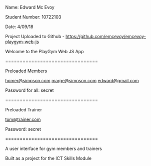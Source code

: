 Name: Edward Mc Evoy

Student Number: 10722103

Date: 4/09/18


Project Uploaded to Github - https://github.com/emcevoy/emcevoy-playgym-web-js


Welcome to the PlayGym Web JS App

================================

Preloaded Members

homer@simpson.com
marge@simpson.com
edward@gmail.com

Password for all: secret

================================

Preloaded Trainer

tom@trainer.com

Password: secret

================================

A user interface for gym members and trainers

Built as a project for the ICT Skills Module

